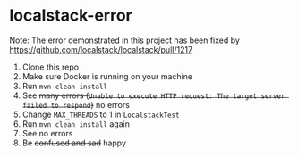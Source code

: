 # localstack-error

Note: The error demonstrated in this project has been fixed by https://github.com/localstack/localstack/pull/1217

1. Clone this repo
1. Make sure Docker is running on your machine
1. Run `mvn clean install`
1. See ~~many errors (`Unable to execute HTTP request: The target server failed to respond`)~~ no errors
1. Change `MAX_THREADS` to 1 in `LocalstackTest`
1. Run `mvn clean install` again
1. See no errors
1. Be ~~confused and sad~~ happy